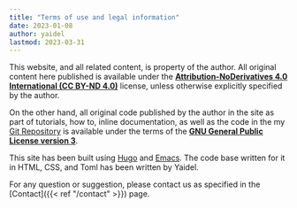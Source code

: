 ```yaml
---
title: "Terms of use and legal information"
date: 2023-01-08
author: yaidel
lastmod: 2023-03-31
---
```


This website, and all related content, is property of the author. All original content here published is
available under the **[Attribution-NoDerivatives 4.0 International (CC BY-ND
4.0)](https://creativecommons.org/licenses/by-nd/4.0/deed.en)** license, unless otherwise explicitly specified
by the author.

On the other hand, all original code published by the author in the site as part of tutorials, how to, inline
documentation, as well as the code in the my [Git Repository](https://git.poview.org/) is available under the
terms of the **[GNU General Public License version 3](https://www.gnu.org/licenses/gpl-3.0.html)**.

This site has been built using [Hugo](https://gohugo.io/) and
[Emacs](https://www.gnu.org/software/emacs/). The code base written for it in HTML, CSS, and Toml has been
written by Yaidel.

For any question or suggestion, please contact us as specified in the [Contact]({{< ref "/contact" >}}) page.
